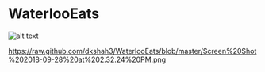 # WaterlooEats

![alt text](https://raw.githubusercontent.com/username/projectname/branch/path/to/img.png)

https://raw.github.com/dkshah3/WaterlooEats/blob/master/Screen%20Shot%202018-09-28%20at%202.32.24%20PM.png
